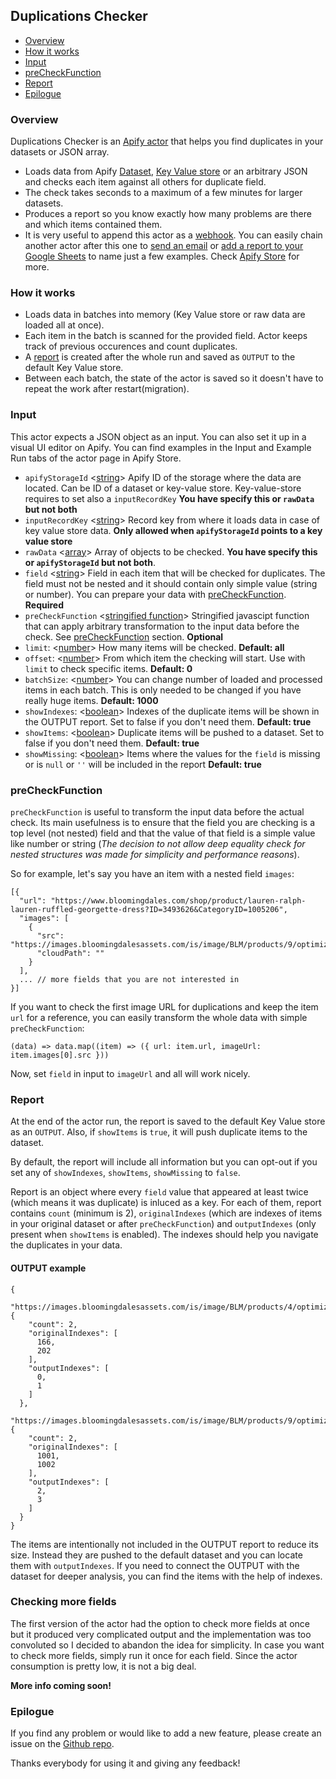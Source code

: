 ## Duplications Checker

- [Overview](#overview)
- [How it works](#how-it-works)
- [Input](#input)
- [preCheckFunction](#preCheckFunction)
- [Report](#report)
- [Epilogue](#epilogue)

<!-- - [Usage](#usage) -->

### Overview
Duplications Checker is an [Apify actor](https://apify.com/actors) that helps you find duplicates in your datasets or JSON array.

- Loads data from Apify [Dataset](https://apify.com/docs/storage#dataset), [Key Value store](https://apify.com/docs/storage#key-value-store) or an arbitrary JSON and checks each item against all others for duplicate field.
- The check takes seconds to a maximum of a few minutes for larger datasets.
- Produces a report so you know exactly how many problems are there and which items contained them.
- It is very useful to append this actor as a [webhook](https://apify.com/docs/webhooks). You can easily chain another actor after this one to [send an email](https://apify.com/apify/send-mail) or [add a report to your Google Sheets](https://apify.com/lukaskrivka/google-sheets) to name just a few examples. Check [Apify Store](https://apify.com/store) for more.

### How it works

- Loads data in batches into memory (Key Value store or raw data are loaded all at once).
- Each item in the batch is scanned for the provided field. Actor keeps track of previous occurences and count duplicates.
- A [report](#reports) is created after the whole run and saved as `OUTPUT` to the default Key Value store.
- Between each batch, the state of the actor is saved so it doesn't have to repeat the work after restart(migration).

<!--
### Usage
- For smaller datasets you can use 128 MB memory but if it fails with an 137 error code (out of memory), you will need to increase it. Add more memory for increased speed. Maximum effective memory is usually about 4 GB since the checker can use just one CPU core.
- If the report would be too big to be saved or opened, just run a few smaller runs of this actor using `limit` and `offset` parameters.

#### Compute units (CU) consumption examples (complex check & large items)
- 10,000 items - 0.005 CU (few seconds)
- 100,000 items - 0.05 (one minute, computation is instant but loading items take time)
- 1,000,000 items - 2 CU (requires up to 16 GB memory to hold data, better to split into smaller runs - this may get fixed in future version)
-->

### Input
This actor expects a JSON object as an input. You can also set it up in a visual UI editor on Apify. You can find examples in the Input and Example Run tabs of the actor page in Apify Store.

- `apifyStorageId` <[string](https://developer.mozilla.org/en-US/docs/Web/JavaScript/Data_structures#String_type)> Apify ID of the storage where the data are located. Can be ID of a dataset or key-value store. Key-value-store requires to set also a `inputRecordKey` **You have specify this or `rawData` but not both**
- `inputRecordKey` <[string](https://developer.mozilla.org/en-US/docs/Web/JavaScript/Data_structures#String_type)> Record key from where it loads data in case of key value store data. **Only allowed when `apifyStorageId` points to a key value store**
- `rawData` <[array](https://developer.mozilla.org/en-US/docs/Web/JavaScript/Reference/Global_Objects/Array)> Array of objects to be checked. **You have specify this or `apifyStorageId` but not both**.
- `field` <[string](https://developer.mozilla.org/en-US/docs/Web/JavaScript/Data_structures#String_type)> Field in each item that will be checked for duplicates. The field must not be nested and it should contain only simple value (string or number). You can prepare your data with [preCheckFunction](#preCheckFunction). **Required**
- `preCheckFunction` <[stringified function](https://developer.mozilla.org/en-US/docs/Web/JavaScript/Guide/Functions)> Stringified javascipt function that can apply arbitrary transformation to the input data before the check. See [preCheckFunction](#preCheckFunction) section. **Optional**
- `limit`: <[number](https://developer.mozilla.org/en-US/docs/Web/JavaScript/Data_structures#Number_type)> How many items will be checked. **Default: all**
- `offset`: <[number](https://developer.mozilla.org/en-US/docs/Web/JavaScript/Data_structures#Number_type)> From which item the checking will start. Use with `limit` to check specific items. **Default: 0**
- `batchSize`: <[number](https://developer.mozilla.org/en-US/docs/Web/JavaScript/Data_structures#Number_type)> You can change number of loaded and processed items in each batch. This is only needed to be changed if you have really huge items. **Default: 1000**
- `showIndexes`: <[boolean](https://developer.mozilla.org/en-US/docs/Web/JavaScript/Data_structures#Number_type)> Indexes of the duplicate items will be shown in the OUTPUT report. Set to false if you don't need them. **Default: true**
- `showItems`: <[boolean](https://developer.mozilla.org/en-US/docs/Web/JavaScript/Data_structures#Number_type)> Duplicate items will be pushed to a dataset. Set to false if you don't need them. **Default: true**
- `showMissing`: <[boolean](https://developer.mozilla.org/en-US/docs/Web/JavaScript/Data_structures#Number_type)> Items where the values for the `field` is missing or is `null` or `''` will be included in the report **Default: true**

### preCheckFunction
`preCheckFunction` is useful to transform the input data before the actual check. Its main usefulness is to ensure that the field you are checking is a top level (not nested) field and that the value of that field is a simple value like number or string (*The decision to not allow deep equality check for nested structures was made for simplicity and performance reasons*).

So for example, let's say you have an item with a nested field `images`:
```
[{
  "url": "https://www.bloomingdales.com/shop/product/lauren-ralph-lauren-ruffled-georgette-dress?ID=3493626&CategoryID=1005206",
  "images": [
    {
      "src": "https://images.bloomingdalesassets.com/is/image/BLM/products/9/optimized/10317399_fpx.tif",
      "cloudPath": ""
    }
  ],
  ... // more fields that you are not interested in
}]
```

If you want to check the first image URL for duplications and keep the item `url` for a reference, you can easily transform the whole data with simple `preCheckFunction`:
```
(data) => data.map((item) => ({ url: item.url, imageUrl: item.images[0].src }))
```

Now, set `field` in input to `imageUrl` and all will work nicely.

### Report
At the end of the actor run, the report is saved to the default Key Value store as an `OUTPUT`. Also, if `showItems` is `true`, it will push duplicate items to the dataset.

By default, the report will include all information but you can opt-out if you set any of `showIndexes`, `showItems`, `showMissing` to `false`.

Report is an object where every `field` value that appeared at least twice (which means it was duplicate) is inluced as a key. For each of them, report contains `count` (minimum is 2), `originalIndexes` (which are indexes of items in your original dataset or after `preCheckFunction`) and `outputIndexes` (only present when `showItems` is enabled). The indexes should help you navigate the duplicates in your data.

#### OUTPUT example
```
{
  "https://images.bloomingdalesassets.com/is/image/BLM/products/4/optimized/9153524_fpx.tif": {
    "count": 2,
    "originalIndexes": [
      166,
      202
    ],
    "outputIndexes": [
      0,
      1
    ]
  },
  "https://images.bloomingdalesassets.com/is/image/BLM/products/9/optimized/9832349_fpx.tif": {
    "count": 2,
    "originalIndexes": [
      1001,
      1002
    ],
    "outputIndexes": [
      2,
      3
    ]
  }
}
```

The items are intentionally not included in the OUTPUT report to reduce its size. Instead they are pushed to the default dataset and you can locate them with `outputIndexes`. If you need to connect the OUTPUT with the dataset for deeper analysis, you can find the items with the help of indexes.

### Checking more fields
The first version of the actor had the option to check more fields at once but it produced very complicated output and the implementation was too convoluted so I decided to abandon the idea for simplicity. In case you want to check more fields, simply run it once for each field. Since the actor consumption is pretty low, it is not a big deal.

**More info coming soon!**

### Epilogue
If you find any problem or would like to add a new feature, please create an issue on the [Github repo](https://github.com/metalwarrior665/duplications-checker).

Thanks everybody for using it and giving any feedback!
